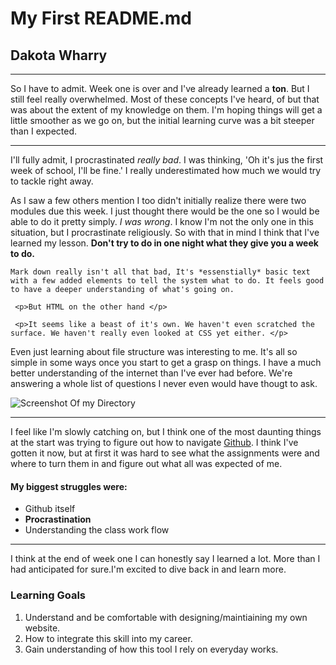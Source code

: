 # My First README.md
## Dakota Wharry
---
So I have to admit. Week one is over and I've already learned a **ton**. But I still feel really overwhelmed. Most of these concepts I've heard, of but that was about the extent of my knowledge on them. I'm hoping things will get a little smoother as we go on, but the initial learning curve was a bit steeper than I expected.

---
I'll fully admit, I procrastinated *really bad*. I was thinking, 'Oh it's jus the first week of school, I'll be fine.' I really underestimated how much we would try to tackle right away.

As I saw a few others mention I too didn't initially realize there were two modules due this week. I just thought there would be the one so I would be able to do it pretty simply. *I was wrong*. I know I'm not the only one in this situation, but I procrastinate religiously. So with that in mind I think that I've learned my lesson. **Don't try to do in one night what they give you a week to do.**

``` Mark down really isn't all that bad, It's *essenstially* basic text with a few added elements to tell the system what to do. It feels good to have a deeper understanding of what's going on.  ```

``` <p>But HTML on the other hand </p>```

``` <p>It seems like a beast of it's own. We haven't even scratched the surface. We haven't really even looked at CSS yet either. </p>```

Even just learning about file structure was interesting to me. It's all so simple in some ways once you start to get a grasp on things. I have a much better understanding of the internet than I've ever had before. We're answering a whole list of questions I never even would have thougt to ask.

![Screenshot Of my Directory](./images/screenshot-1.png)

---
I feel like I'm slowly catching on, but I think one of the most daunting things at the start was trying to figure out how to navigate [Github](https://github.com/). I think I've gotten it now, but at first it was hard to see what the assignments were and where to turn them in and figure out what all was expected of me.

#### My biggest struggles were:
- Github itself
- **Procrastination**
- Understanding the class work flow
---
I think at the end of week one I can honestly say I learned a lot. More than I had anticipated for sure.I'm excited to dive back in and learn more.
### Learning Goals
1. Understand and be comfortable with designing/maintiaining my own website.
2. How to integrate this skill into my career.
3. Gain understanding of how this tool I rely on everyday works.
